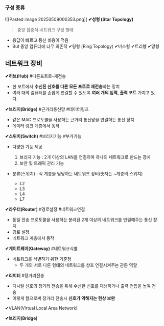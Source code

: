 

### 구성 종류 
![[Pasted image 20250509000353.png]]
**✔성형 (Star Topology)**
> 중앙 집중식 네트워크 구성 형태
- 응답이 빠르고 통신 비용이 적음 
- But 중앙 컴퓨터에 너무 의존적
✔링형 (Ring Topology)
✔버스형 
✔트리형 
✔망형 


## 네트워크 장비

**✔허브(Hub)** #다른포트로-재전송
- 한 포트에서 **수신된 신호를 다른 모든 포트로 재전송**하는 장치 
- 여러 대의 컴퓨터를 손쉽게 연결할 수 있도록 **여러 개의 입력, 출력 포트** 가지고 있다.

**✔브리지(Bridge)** #근거리통신망 #데이터링크
- 같은 MAC 프로토콜을 사용하는 근거리 통신망을 연결하는 통신 장치 
- 데이터 링크 계층에서 동작

**✔스위치(Switch)** #브리지기능 #부가기능
- 다양한 기능 제공 
	1. 브리지 기능 : 2개 이상의 LAN을 연결하여 하나의 네트워크로 만드는 장치
	2. 보안 및 트래픽 관리 기능
	   
- 분류(스위치) : 각 계층을 담당하는 네트워크 장비(숫자는 ~계층의 스위치)
	- L2
	- L3
	- L4
	- L7


**✔라우터(Router)** #경로설정 #네트워크연결
- 동일 전송 프로토콜을 사용하는 분리된 2개 이상의 네트워크를 연결해주는 통신 장치
- 경로 설정
- 네트워크 계층에서 동작 

**✔게이트웨이(Gateway)** #네트워크식별
- 네트워크를 식별하기 위한 기준점
	- 두 개의 서로 다른 형태의 네트워크를 상호 연결시켜주는 관문 역할

**✔리피터** #장거리전송 
- 디시털 신호의 장거리 전송을 위해 수신한 신호를 재생하거나 출력 전압을 높여 전송
- 이렇게 함으로써 장거리 전송시 **신호가 약해지는 현상 보완** 

✔VLAN(Virtual Local Area Network)







**✔브리지(Bridge)**